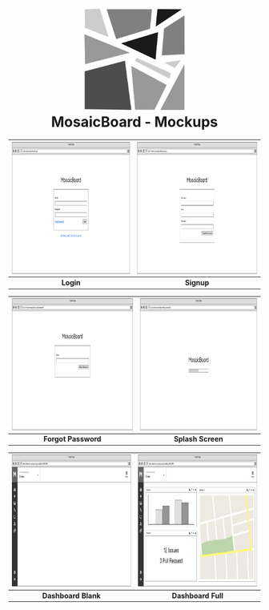 <h1 align="center">
  <br>
  <img src="./logo.png" alt="MosaicBoard Logo" width="200">
  <br>
  MosaicBoard - Mockups
  <br>
</h1>

| <img src="./01-login.png" width="350" height="263"> | <img src="./02-signup.png" width="350" height="263"> |
| :---: | :---: |
| **Login** | **Signup** |

| <img src="./03-forgot_password.png" width="350" height="263"> | <img src="./04-splash_screen.png" width="350" height="263"> |
| :---: | :---: |
| **Forgot Password** | **Splash Screen** |

| <img src="./05-dashboard_blank.png" width="350" height="263"> | <img src="./06-dashboard_full.png" width="350" height="263"> |
| :---: | :---: |
| **Dashboard Blank** | **Dashboard Full** |
